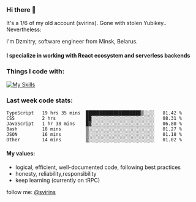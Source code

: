 ### Hi there 👋 

It's a 1/6 of my old account (svirins). Gone with stolen Yubikey.. Nevertheless:

<article class="markdown-body entry-content container-lg f5" itemprop="text">

I'm Dzmitry, software engineer from Minsk, Belarus. 

#### I specialize in working with React ecosystem and serverless backends

### [](#things-i-code-with)Things I code with:
  
[![My Skills](https://skillicons.dev/icons?i=apollo,aws,docker,emotion,express,figma,firebase,js,gcp,graphql,jest,linux,mongodb,mysql,nextjs,postgres,prisma,react,supabase,tailwind,ts&perline=9)](https://skillicons.dev)
  
### [](#WakaTime)Last week code stats:

<!--START_SECTION:waka-->

```text
TypeScript   19 hrs 35 mins  ████████████████████▒░░░░   81.42 %
CSS          2 hrs           ██░░░░░░░░░░░░░░░░░░░░░░░   08.31 %
JavaScript   1 hr 38 mins    █▓░░░░░░░░░░░░░░░░░░░░░░░   06.80 %
Bash         18 mins         ▒░░░░░░░░░░░░░░░░░░░░░░░░   01.27 %
JSON         16 mins         ▒░░░░░░░░░░░░░░░░░░░░░░░░   01.18 %
Other        14 mins         ▒░░░░░░░░░░░░░░░░░░░░░░░░   01.02 %
```

<!--END_SECTION:waka-->

#### [](#my-values)My values:

*   logical, efficient, well-documented code, following best practices
*   honesty, reliability,responsibility
*   keep learning (currently on tRPC)
  
  

follow me: [@svirins](https://www.twitter.com/svirins)

</article>
